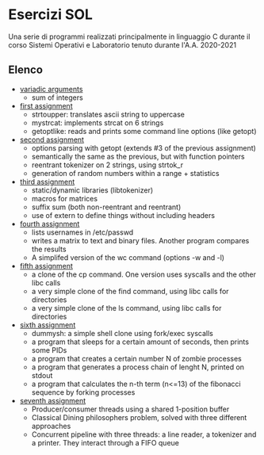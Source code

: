 # Esercizi SOL
Una serie di programmi realizzati principalmente in linguaggio C durante il corso Sistemi Operativi e Laboratorio
tenuto durante l'A.A. 2020-2021
## Elenco
* [variadic arguments](./varargs)
  * sum of integers
* [first assignment](./assignment1)
  * strtoupper: translates ascii string to uppercase
  * mystrcat: implements strcat on 6 strings
  * getoptlike: reads and prints some command line options (like getopt)
* [second assignment](./assigment2)
  * options parsing with getopt (extends #3 of the previous assignment)
  * semantically the same as the previous, but with function pointers
  * reentrant tokenizer on 2 strings, using strtok_r
  * generation of random numbers within a range + statistics
* [third assignment](./assignment3)
  * static/dynamic libraries (libtokenizer)
  * macros for matrices
  * suffix sum (both non-reentrant and reentrant)
  * use of extern to define things without including headers
* [fourth assignment](./assignment4)
  * lists usernames in /etc/passwd
  * writes a matrix to text and binary files. Another program compares the results
  * A simplifed version of the wc command (options -w and -l)
* [fifth assignment](./assignment5)
  * a clone of the cp command. One version uses syscalls and the other libc calls
  * a very simple clone of the find command, using libc calls for directories
  * a very simple clone of the ls command, using libc calls for directories
* [sixth assignment](./assignment6)
  * dummysh: a simple shell clone using fork/exec syscalls
  * a program that sleeps for a certain amount of seconds, then prints some PIDs
  * a program that creates a certain number N of zombie processes
  * a program that generates a process chain of lenght N, printed on stdout
  * a program that calculates the n-th term (n<=13) of the fibonacci sequence by forking processes
* [seventh assignment](./assignment7)
  * Producer/consumer threads using a shared 1-position buffer
  * Classical Dining philosophers problem, solved with three different approaches
  * Concurrent pipeline with three threads: a line reader, a tokenizer and a printer. They interact through a FIFO queue
